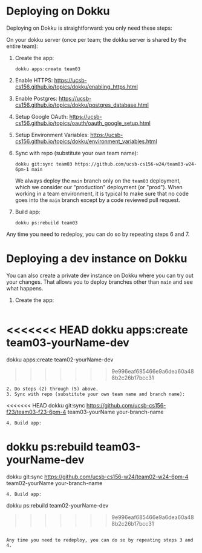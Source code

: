 
# Deploying on Dokku

Deploying on Dokku is straightforward: you only need these steps:

On your dokku server (once per team; the dokku server is shared by the entire team):

1. Create the app: 
   ```
   dokku apps:create team03
   ```
2. Enable HTTPS: <https://ucsb-cs156.github.io/topics/dokku/enabling_https.html>
3. Enable Postgres: <https://ucsb-cs156.github.io/topics/dokku/postgres_database.html>
4. Setup Google OAuth: <https://ucsb-cs156.github.io/topics/oauth/oauth_google_setup.html>
5. Setup Environment Variables: <https://ucsb-cs156.github.io/topics/dokku/environment_variables.html>
6. Sync with repo (substitute your own team name):
   ```
   dokku git:sync team03 https://github.com/ucsb-cs156-w24/team03-w24-6pm-1 main
   ```

   We always deploy the `main` branch only on the `team03` deployment, which we consider our "production" deployment (or "prod").  When working in a team environment, it is typical
   to make sure that no code goes into the `main` branch except
   by a code reviewed pull request.

7. Build app:
   ```
   dokku ps:rebuild team03
   ```

Any time you need to redeploy, you can do so by repeating steps 6 and 7.

# Deploying a dev instance on Dokku

You can also create a private dev instance on Dokku
where you can try out your changes.  That allows you to 
deploy branches other than `main` and see what happens.

1. Create the app: 
   ```
<<<<<<< HEAD
   dokku apps:create team03-yourName-dev
=======
   dokku apps:create team02-yourName-dev
>>>>>>> 9e996eaf685466e9a6dea60a488b2c26b17bcc31
   ```
2. Do steps (2) through (5) above.
3. Sync with repo (substitute your own team name and branch name):
   ```
<<<<<<< HEAD
   dokku git:sync https://github.com/ucsb-cs156-f23/team03-f23-6pm-4 team03-yourName your-branch-name
   ```
4. Build app:
   ```
   dokku ps:rebuild team03-yourName-dev
=======
   dokku git:sync https://github.com/ucsb-cs156-w24/team02-w24-6pm-4 team02-yourName your-branch-name
   ```
4. Build app:
   ```
   dokku ps:rebuild team02-yourName-dev
>>>>>>> 9e996eaf685466e9a6dea60a488b2c26b17bcc31
   ```

Any time you need to redeploy, you can do so by repeating steps 3 and 4.

